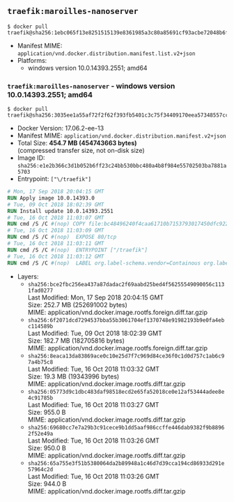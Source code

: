 ## `traefik:maroilles-nanoserver`

```console
$ docker pull traefik@sha256:1ebc065f13e8251515139e8361985a3c80a85691cf93acbe72048b6f0b4a17b2
```

-	Manifest MIME: `application/vnd.docker.distribution.manifest.list.v2+json`
-	Platforms:
	-	windows version 10.0.14393.2551; amd64

### `traefik:maroilles-nanoserver` - windows version 10.0.14393.2551; amd64

```console
$ docker pull traefik@sha256:3035ee1a55af72f2f62f393fb5401c3c75f34409170eea57348557cc0e49b89c
```

-	Docker Version: 17.06.2-ee-13
-	Manifest MIME: `application/vnd.docker.distribution.manifest.v2+json`
-	Total Size: **454.7 MB (454743663 bytes)**  
	(compressed transfer size, not on-disk size)
-	Image ID: `sha256:e1e2b366c3d1b052b6ff23c24bb530bbc480a4b8f984e55702503ba7881a5703`
-	Entrypoint: `["\/traefik"]`

```dockerfile
# Mon, 17 Sep 2018 20:04:15 GMT
RUN Apply image 10.0.14393.0
# Tue, 09 Oct 2018 18:02:39 GMT
RUN Install update 10.0.14393.2551
# Tue, 16 Oct 2018 11:03:07 GMT
RUN cmd /S /C #(nop) COPY file:bc48496240f4caa61710b7153793017450dfc9229cbbc02c7ffb8e32877645ff in \traefik.exe 
# Tue, 16 Oct 2018 11:03:09 GMT
RUN cmd /S /C #(nop)  EXPOSE 80/tcp
# Tue, 16 Oct 2018 11:03:11 GMT
RUN cmd /S /C #(nop)  ENTRYPOINT ["/traefik"]
# Tue, 16 Oct 2018 11:03:12 GMT
RUN cmd /S /C #(nop)  LABEL org.label-schema.vendor=Containous org.label-schema.url=https://traefik.io org.label-schema.name=Traefik org.label-schema.description=A modern reverse-proxy org.label-schema.version=v1.7.3 org.label-schema.docker.schema-version=1.0
```

-	Layers:
	-	`sha256:bce2fbc256ea437a87dadac2f69aabd25bed4f56255549090056c1131fad0277`  
		Last Modified: Mon, 17 Sep 2018 20:04:15 GMT  
		Size: 252.7 MB (252691002 bytes)  
		MIME: application/vnd.docker.image.rootfs.foreign.diff.tar.gzip
	-	`sha256:6f2071dcd7294537bba55b3061704ef1370748e91982193b9e0fa4ebc114589b`  
		Last Modified: Tue, 09 Oct 2018 18:02:39 GMT  
		Size: 182.7 MB (182705816 bytes)  
		MIME: application/vnd.docker.image.rootfs.foreign.diff.tar.gzip
	-	`sha256:8eaca13da83869ace0c10e25d7f7c969d84ce36f0c1d0d757c1ab6c97a4b75c8`  
		Last Modified: Tue, 16 Oct 2018 11:03:32 GMT  
		Size: 19.3 MB (19343996 bytes)  
		MIME: application/vnd.docker.image.rootfs.diff.tar.gzip
	-	`sha256:05773d9c1dbc483daf98518ecd2e65fa52018ce0e12af53444adee8e4c91785b`  
		Last Modified: Tue, 16 Oct 2018 11:03:27 GMT  
		Size: 955.0 B  
		MIME: application/vnd.docker.image.rootfs.diff.tar.gzip
	-	`sha256:69680cc7e7a29b3c91cece9b1dd5aaf986ccffe446dab9382f9b88962f52e49a`  
		Last Modified: Tue, 16 Oct 2018 11:03:26 GMT  
		Size: 950.0 B  
		MIME: application/vnd.docker.image.rootfs.diff.tar.gzip
	-	`sha256:65a755e3f51b5380064da2b89948a1c46d7d39cca194cd86933d291e57964c2d`  
		Last Modified: Tue, 16 Oct 2018 11:03:26 GMT  
		Size: 944.0 B  
		MIME: application/vnd.docker.image.rootfs.diff.tar.gzip
